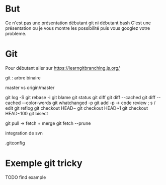 # But

Ce n'est pas une présentation débutant git ni débutant bash
C'est une présentation ou je vous montre les possibilité
puis vous googlez votre probleme.


# Git

Pour débutant aller sur https://learngitbranching.js.org/

git : arbre binaire

master vs origin/master

git log -S
git rebase -i
git blame
git status
git diff
git diff --cached
git diff --cached --color-words
git whatchanged -p
git add -p -> code review ; s / edit
git reflog
git checkout HEAD~
git checkout HEAD~1
git checkout HEAD~100
git bisect

git pull -> fetch + merge
git fetch --prune

integration de svn

.gitconfig


# Exemple git tricky

TODO find example

